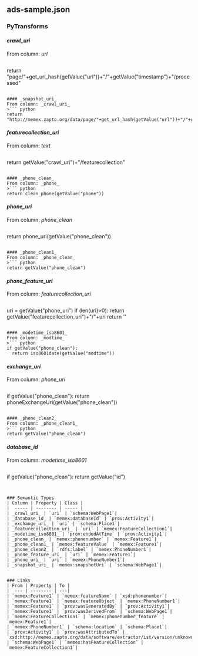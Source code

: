 ## ads-sample.json

### PyTransforms
#### _crawl_uri_
From column: _url_
>``` python
return "page/"+get_url_hash(getValue("url"))+"/"+getValue("timestamp")+"/processed"
```

#### _snapshot_uri_
From column: _crawl_uri_
>``` python
return "http://memex.zapto.org/data/page/"+get_url_hash(getValue("url"))+"/"+getValue("timestamp")+"/raw"
```

#### _featurecollection_uri_
From column: _text_
>``` python
return getValue("crawl_uri")+"/featurecollection"
```

#### _phone_clean_
From column: _phone_
>``` python
return clean_phone(getValue("phone"))
```

#### _phone_uri_
From column: _phone_clean_
>``` python
return phone_uri(getValue("phone_clean"))
```

#### _phone_clean1_
From column: _phone_clean_
>``` python
return getValue("phone_clean")
```

#### _phone_feature_uri_
From column: _featurecollection_uri_
>``` python
uri = getValue("phone_uri")
if (len(uri)>0):
  return getValue("featurecollection_uri")+"/"+uri
return ''
```

#### _modetime_iso8601_
From column: _modtime_
>``` python
if getValue("phone_clean"):
  return iso8601date(getValue("modtime"))
```

#### _exchange_uri_
From column: _phone_uri_
>``` python
if getValue("phone_clean"):
  return phoneExchangeUri(getValue("phone_clean"))
```

#### _phone_clean2_
From column: _phone_clean1_
>``` python
return getValue("phone_clean")
```

#### _database_id_
From column: _modetime_iso8601_
>``` python
if getValue("phone_clean"):
  return getValue("id")
```


### Semantic Types
| Column | Property | Class |
|  ----- | -------- | ----- |
| _crawl_uri_ | `uri` | `schema:WebPage1`|
| _database_id_ | `memex:databaseId` | `prov:Activity1`|
| _exchange_uri_ | `uri` | `schema:Place1`|
| _featurecollection_uri_ | `uri` | `memex:FeatureCollection1`|
| _modetime_iso8601_ | `prov:endedAtTime` | `prov:Activity1`|
| _phone_clean_ | `memex:phonenumber` | `memex:Feature1`|
| _phone_clean1_ | `memex:featureValue` | `memex:Feature1`|
| _phone_clean2_ | `rdfs:label` | `memex:PhoneNumber1`|
| _phone_feature_uri_ | `uri` | `memex:Feature1`|
| _phone_uri_ | `uri` | `memex:PhoneNumber1`|
| _snapshot_uri_ | `memex:snapshotUri` | `schema:WebPage1`|


### Links
| From | Property | To |
|  --- | -------- | ---|
| `memex:Feature1` | `memex:featureName` | `xsd:phonenumber`|
| `memex:Feature1` | `memex:featureObject` | `memex:PhoneNumber1`|
| `memex:Feature1` | `prov:wasGeneratedBy` | `prov:Activity1`|
| `memex:Feature1` | `prov:wasDerivedFrom` | `schema:WebPage1`|
| `memex:FeatureCollection1` | `memex:phonenumber_feature` | `memex:Feature1`|
| `memex:PhoneNumber1` | `schema:location` | `schema:Place1`|
| `prov:Activity1` | `prov:wasAttributedTo` | `xsd:http://memex.zapto.org/data/software/extractor/ist/version/unknown`|
| `schema:WebPage1` | `memex:hasFeatureCollection` | `memex:FeatureCollection1`|
